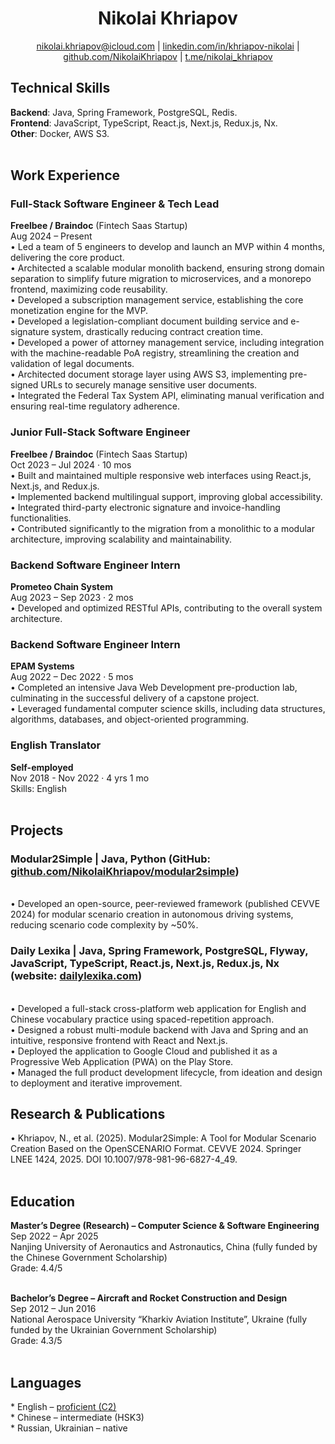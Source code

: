<h1 align='center'>Nikolai Khriapov</h1>

<p align='center'>
  <a href="mailto:nikolai.khriapov@icloud.com">nikolai.khriapov@icloud.com</a> | 
  <a href="https://www.linkedin.com/in/khriapov-nikolai">linkedin.com/in/khriapov-nikolai</a> | 
  <a href="https://github.com/NikolaiKhriapov">github.com/NikolaiKhriapov</a> | 
  <a href="https://t.me/nikolai_khriapov">t.me/nikolai_khriapov</a>
</p>

<h2>Technical Skills</h2>
<b>Backend</b>: Java, Spring Framework, PostgreSQL, Redis.<br/>
<b>Frontend</b>: JavaScript, TypeScript, React.js, Next.js, Redux.js, Nx.<br/>
<b>Other</b>: Docker, AWS S3.<br/><br/>

<h2>Work Experience</h2>
<h3>Full-Stack Software Engineer & Tech Lead</h3>
<b>Freelbee / Braindoc</b> (Fintech Saas Startup)<br/>
Aug 2024 – Present<br/>
•	Led a team of 5 engineers to develop and launch an MVP within 4 months, delivering the core product.<br/>
•	Architected a scalable modular monolith backend, ensuring strong domain separation to simplify future migration to microservices, and a monorepo frontend, maximizing code reusability.<br/>
•	Developed a subscription management service, establishing the core monetization engine for the MVP.<br/>
•	Developed a legislation-compliant document building service and e-signature system, drastically reducing contract creation time.<br/>
•	Developed a power of attorney management service, including integration with the machine-readable PoA registry, streamlining the creation and validation of legal documents.<br/>
•	Architected document storage layer using AWS S3, implementing pre-signed URLs to securely manage sensitive user documents.<br/>
•	Integrated the Federal Tax System API, eliminating manual verification and ensuring real-time regulatory adherence.<br/>
<h3>Junior Full-Stack Software Engineer</h3>
<b>Freelbee / Braindoc</b> (Fintech Saas Startup)<br/>
Oct 2023 – Jul 2024 · 10 mos<br/>
•	Built and maintained multiple responsive web interfaces using React.js, Next.js, and Redux.js.<br/>
•	Implemented backend multilingual support, improving global accessibility.<br/>
•	Integrated third-party electronic signature and invoice-handling functionalities.<br/>
•	Contributed significantly to the migration from a monolithic to a modular architecture, improving scalability and maintainability.<br/>

<h3>Backend Software Engineer Intern</h3>
<b>Prometeo Chain System</b><br/>
Aug 2023 – Sep 2023 · 2 mos<br/>
•	Developed and optimized RESTful APIs, contributing to the overall system architecture.<br/>

<h3>Backend Software Engineer Intern</h3>
<b>EPAM Systems</b><br/>
Aug 2022 – Dec 2022 · 5 mos<br/>
•	Completed an intensive Java Web Development pre-production lab, culminating in the successful delivery of a capstone project.<br/>
•	Leveraged fundamental computer science skills, including data structures, algorithms, databases, and object-oriented programming.<br/>

<h3>English Translator</h3>
<b>Self-employed</b><br/>
Nov 2018 - Nov 2022 · 4 yrs 1 mo<br/>
Skills: English<br/><br/>

<h2>Projects</h2>
<h3><b>Modular2Simple</b> | Java, Python (GitHub: <a href="https://github.com/NikolaiKhriapov/modular2simple">github.com/NikolaiKhriapov/modular2simple</a>)</h3><br/>
•	Developed an open-source, peer-reviewed framework (published CEVVE 2024) for modular scenario creation in autonomous driving systems, reducing scenario code complexity by ~50%.<br/>

<h3><b>Daily Lexika</b> | Java, Spring Framework, PostgreSQL, Flyway, JavaScript, TypeScript, React.js, Next.js, Redux.js, Nx (website: <a href="https://dailylexika.com/">dailylexika.com</a>)</h3><br/>
•	Developed a full-stack cross-platform web application for English and Chinese vocabulary practice using spaced-repetition approach.<br/>
•	Designed a robust multi-module backend with Java and Spring and an intuitive, responsive frontend with React and Next.js.<br/>
•	Deployed the application to Google Cloud and published it as a Progressive Web Application (PWA) on the Play Store.<br/>
•	Managed the full product development lifecycle, from ideation and design to deployment and iterative improvement.<br/>

<h2>Research & Publications</h2>
•	Khriapov, N., et al. (2025). Modular2Simple: A Tool for Modular Scenario Creation Based on the OpenSCENARIO Format. CEVVE 2024. Springer LNEE 1424, 2025. DOI 10.1007/978-981-96-6827-4_49.<br/><br/>

<h2>Education</h2>
<b>Master’s Degree (Research) – Computer Science & Software Engineering</b><br/>
Sep 2022 – Apr 2025<br/>
Nanjing University of Aeronautics and Astronautics, China (fully funded by the Chinese Government Scholarship)<br/>
Grade: 4.4/5<br/><br/>

<b>Bachelor’s Degree – Aircraft and Rocket Construction and Design</b><br/>
Sep 2012 – Jun 2016<br/>
National Aerospace University “Kharkiv Aviation Institute”, Ukraine (fully funded by the Ukrainian Government Scholarship)<br/>
Grade: 4.3/5<br/><br/>

<h2>Languages</h2>
*   English – <a href='https://www.efset.org/cert/8Aomkp'>proficient (C2)</a><br/>
*   Chinese – intermediate (HSK3)<br/>
*   Russian, Ukrainian – native
